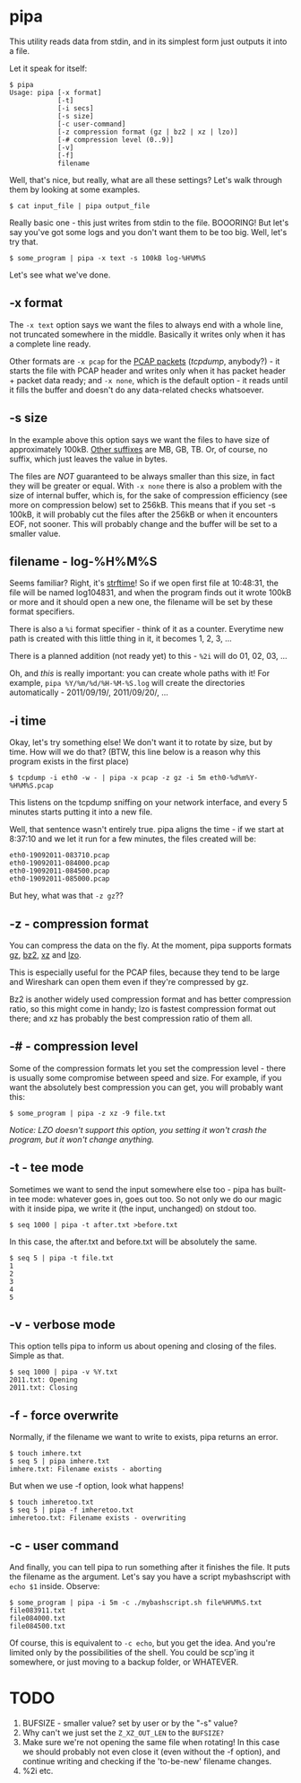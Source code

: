 pipa
====

This utility reads data from stdin, and in its simplest form just outputs it into a file.

Let it speak for itself:

    $ pipa
    Usage: pipa [-x format]
                [-t]
                [-i secs]
                [-s size]
                [-c user-command]
                [-z compression format (gz | bz2 | xz | lzo)]
                [-# compression level (0..9)]
                [-v]
                [-f]
                filename

Well, that's nice, but really, what are all these settings? Let's walk through them by looking at some examples.

    $ cat input_file | pipa output_file

Really basic one - this just writes from stdin to the file. BOOORING! But let's say you've got some logs and you don't want them to be too big. Well, let's try that.

    $ some_program | pipa -x text -s 100kB log-%H%M%S

Let's see what we've done.

-x format
---------

The `-x text` option says we want the files to always end with a whole line, not truncated somewhere in the middle. Basically it writes only when it has a complete line ready.

Other formats are `-x pcap` for the [PCAP packets](http://wiki.wireshark.org/Development/LibpcapFileFormat#File_Format) (*tcpdump*, anybody?) - it starts the file with PCAP header and writes only when it has packet header + packet data ready; and `-x none`, which is the default option - it reads until it fills the buffer and doesn't do any data-related checks whatsoever.

-s size
-------

In the example above this option says we want the files to have size of approximately 100kB. [Other suffixes](https://github.com/Janiczek/pipa/blob/master/src/helper.c#L75) are MB, GB, TB. Or, of course, no suffix, which just leaves the value in bytes.

The files are *NOT* guaranteed to be always smaller than this size, in fact they will be greater or equal. With `-x none` there is also a problem with the size of internal buffer, which is, for the sake of compression efficiency (see more on compression below) set to 256kB. This means that if you set -s 100kB, it will probably cut the files after the 256kB or when it encounters EOF, not sooner. This will probably change and the buffer will be set to a smaller value.

filename - log-%H%M%S
---------------------

Seems familiar? Right, it's [strftime](http://www.cplusplus.com/reference/clibrary/ctime/strftime/)! So if we open first file at 10:48:31, the file will be named log104831, and when the program finds out it wrote 100kB or more and it should open a new one, the filename will be set by these format specifiers.

There is also a `%i` format specifier - think of it as a counter. Everytime new path is created with this little thing in it, it becomes 1, 2, 3, ...

There is a planned addition (not ready yet) to this - `%2i` will do 01, 02, 03, ...

Oh, and *this* is really important: you can create whole paths with it! For example, `pipa %Y/%m/%d/%H-%M-%S.log` will create the directories automatically - 2011/09/19/, 2011/09/20/, ...

-i time
-------

Okay, let's try something else! We don't want it to rotate by size, but by time. How will we do that? (BTW, this line below is a reason why this program exists in the first place)

    $ tcpdump -i eth0 -w - | pipa -x pcap -z gz -i 5m eth0-%d%m%Y-%H%M%S.pcap

This listens on the tcpdump sniffing on your network interface, and every 5 minutes starts putting it into a new file. 

Well, that sentence wasn't entirely true. pipa aligns the time - if we start at 8:37:10 and we let it run for a few minutes, the files created will be:

    eth0-19092011-083710.pcap
    eth0-19092011-084000.pcap
    eth0-19092011-084500.pcap
    eth0-19092011-085000.pcap

But hey, what was that `-z gz`??

-z - compression format
-----------------------

You can compress the data on the fly. At the moment, pipa supports formats [gz](http://en.wikipedia.org/wiki/Gzip), [bz2](http://en.wikipedia.org/wiki/Bzip2), [xz](http://en.wikipedia.org/wiki/Xz) and [lzo](http://en.wikipedia.org/wiki/Lzop).

This is especially useful for the PCAP files, because they tend to be large and Wireshark can open them even if they're compressed by gz.

Bz2 is another widely used compression format and has better compression ratio, so this might come in handy; lzo is fastest compression format out there; and xz has probably the best compression ratio of them all.

-# - compression level
----------------------

Some of the compression formats let you set the compression level - there is usually some compromise between speed and size. For example, if you want the absolutely best compression you can get, you will probably want this:

    $ some_program | pipa -z xz -9 file.txt

*Notice: LZO doesn't support this option, you setting it won't crash the program, but it won't change anything.*

-t - tee mode
-------------

Sometimes we want to send the input somewhere else too - pipa has built-in tee mode: whatever goes in, goes out too. So not only we do our magic with it inside pipa, we write it (the input, unchanged) on stdout too.

    $ seq 1000 | pipa -t after.txt >before.txt

In this case, the after.txt and before.txt will be absolutely the same.

    $ seq 5 | pipa -t file.txt
    1
    2
    3
    4
    5

-v - verbose mode
-----------------

This option tells pipa to inform us about opening and closing of the files. Simple as that.

    $ seq 1000 | pipa -v %Y.txt
    2011.txt: Opening
    2011.txt: Closing

-f - force overwrite
--------------------

Normally, if the filename we want to write to exists, pipa returns an error.

    $ touch imhere.txt
    $ seq 5 | pipa imhere.txt
    imhere.txt: Filename exists - aborting

But when we use -f option, look what happens!

    $ touch imheretoo.txt
    $ seq 5 | pipa -f imheretoo.txt
    imheretoo.txt: Filename exists - overwriting

-c - user command
-----------------

And finally, you can tell pipa to run something after it finishes the file. It puts the filename as the argument. Let's say you have a script mybashscript with `echo $1` inside. Observe:

    $ some_program | pipa -i 5m -c ./mybashscript.sh file%H%M%S.txt
    file083911.txt
    file084000.txt
    file084500.txt

Of course, this is equivalent to `-c echo`, but you get the idea. And you're limited only by the possibilities of the shell. You could be scp'ing it somewhere, or just moving to a backup folder, or WHATEVER.

TODO
====

1. BUFSIZE - smaller value? set by user or by the "-s" value?
2. Why can't we just set the `Z_XZ_OUT_LEN` to the `BUFSIZE?`
3. Make sure we're not opening the same file when rotating! In this case we should probably not even close it (even without the -f option), and continue writing and checking if the 'to-be-new' filename changes.
4. %2i etc.
